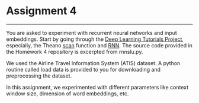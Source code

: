 # Assignment 4
--------------

You are asked to experiment with recurrent neural networks and input embeddings. Start by going through the [Deep Learning Tutorials Project](https://github.com/lisa-lab/DeepLearningTutorials), especially, the Theano [scan](http://deeplearning.net/software/theano/library/scan.html) function and [RNN](http://deeplearning.net/tutorial/rnnslu.html). The source code provided in the Homework 4 repository is excerpted from rnnslu.py. 

We used the Airline Travel Information System (ATIS) dataset. A python routine called load data is provided to you for downloading and preprocessing the dataset.

In this assignment, we experimented with different parameters like context window size, dimension of word embeddings, etc. 
